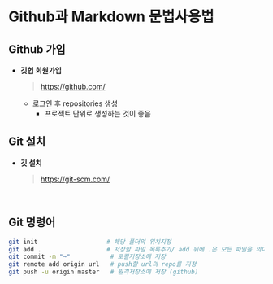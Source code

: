 # Github과 Markdown 문법사용법

## Github 가입

- **깃헙 회원가입** 

  > https://github.com/

  - 로그인 후  repositories 생성 
    - 프로젝트 단위로 생성하는 것이 좋음

## Git 설치

- **깃 설치**

  > https://git-scm.com/

  ​

## Git 명령어

```bash
git init  				   # 해당 폴더의 위치지정
git add . 				   # 저장할 파일 목록추가/ add 뒤에 .은 모든 파일을 의미
git commit -m "~" 		    # 로컬저장소에 저장
git remote add origin url	# push할 url의 repo를 지정
git push -u origin master 	# 원격저장소에 저장 (github)
```

